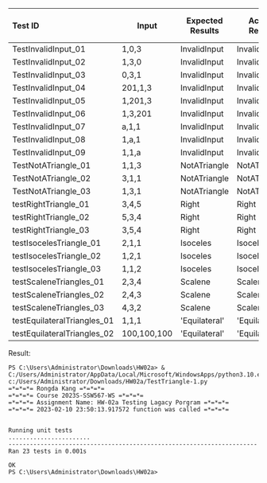 | **Test ID**                 | **Input**   | **Expected Results** | **Actual Result** | **Pass or Fail** |
| :-------------------------- | ----------- | -------------------- | ----------------- | ---------------- |
| TestInvalidInput_01         | 1,0,3       | InvalidInput         | InvalidInput      | Pass             |
| TestInvalidInput_02         | 1,3,0       | InvalidInput         | InvalidInput      | Pass             |
| TestInvalidInput_03         | 0,3,1       | InvalidInput         | InvalidInput      | Pass             |
| TestInvalidInput_04         | 201,1,3     | InvalidInput         | InvalidInput      | Pass             |
| TestInvalidInput_05         | 1,201,3     | InvalidInput         | InvalidInput      | Pass             |
| TestInvalidInput_06         | 1,3,201     | InvalidInput         | InvalidInput      | Pass             |
| TestInvalidInput_07         | a,1,1       | InvalidInput         | InvalidInput      | Pass             |
| TestInvalidInput_08         | 1,a,1       | InvalidInput         | InvalidInput      | Pass             |
| TestInvalidInput_09         | 1,1,a       | InvalidInput         | InvalidInput      | Pass             |
| TestNotATriangle_01         | 1,1,3       | NotATriangle         | NotATriangle      | Pass             |
| TestNotATriangle_02         | 3,1,1       | NotATriangle         | NotATriangle      | Pass             |
| TestNotATriangle_03         | 1,3,1       | NotATriangle         | NotATriangle      | Pass             |
| testRightTriangle_01        | 3,4,5       | Right                | Right             | Pass             |
| testRightTriangle_02        | 5,3,4       | Right                | Right             | Pass             |
| testRightTriangle_03        | 3,5,4       | Right                | Right             | Pass             |
| testIsocelesTriangle_01     | 2,1,1       | Isoceles             | Isoceles          | Pass             |
| testIsocelesTriangle_02     | 1,2,1       | Isoceles             | Isoceles          | Pass             |
| testIsocelesTriangle_03     | 1,1,2       | Isoceles             | Isoceles          | Pass             |
| testScaleneTriangles_01     | 2,3,4       | Scalene              | Scalene           | Pass             |
| testScaleneTriangles_02     | 2,4,3       | Scalene              | Scalene           | Pass             |
| testScaleneTriangles_03     | 4,3,2       | Scalene              | Scalene           | Pass             |
| testEquilateralTriangles_01 | 1,1,1       | 'Equilateral'        | 'Equilateral'     | Pass             |
| testEquilateralTriangles_02 | 100,100,100 | 'Equilateral'        | 'Equilateral'     | Pass             |

Result:

```
PS C:\Users\Administrator\Downloads\HW02a> & C:/Users/Administrator/AppData/Local/Microsoft/WindowsApps/python3.10.exe c:/Users/Administrator/Downloads/HW02a/TestTriangle-1.py
=*=*=*= Rongda Kang =*=*=*=
=*=*=*= Course 2023S-SSW567-WS =*=*=*=
=*=*=*= Assignment Name: HW-02a Testing Lagacy Porgram =*=*=*=
=*=*=*= 2023-02-10 23:50:13.917572 function was called =*=*=*=


Running unit tests
.......................
----------------------------------------------------------------------
Ran 23 tests in 0.001s

OK
PS C:\Users\Administrator\Downloads\HW02a>

```

